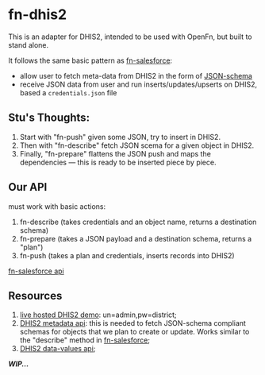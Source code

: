 # fn-dhis2
This is an adapter for DHIS2, intended to be used with OpenFn, but built to stand alone.

It follows the same basic pattern as [fn-salesforce](https://github.com/OpenFn/fn-salesforce):
  
  - allow user to fetch meta-data from DHIS2 in the form of [JSON-schema](JSON-schema.org)
  - receive JSON data from user and run inserts/updates/upserts on DHIS2, based a `credentials.json` file

Stu's Thoughts:
-------------------
1. Start with "fn-push" given some JSON, try to insert in DHIS2.
2. Then with "fn-describe" fetch JSON scema for a given object in DHIS2.
3. Finally, "fn-prepare" flattens the JSON push and maps the dependencies — this is ready to be inserted piece by piece.

Our API
-----------------------------------
must work with basic actions:
1. fn-describe (takes credentials and an object name, returns a destination schema)
2. fn-prepare (takes a JSON payload and a destination schema, returns a "plan")
3. fn-push (takes a plan and credentials, inserts records into DHIS2)

[fn-salesforce api](https://github.com/OpenFn/fn-salesforce/blob/master/lib/fn/salesforce.rb)


Resources
----------------------
1. [live hosted DHIS2 demo](https://apps.dhis2.org/demo/dhis-web-dashboard-integration/index.action): un=admin,pw=district;
2. [DHIS2 metadata api](https://www.dhis2.org/doc/snapshot/en/developer/html/ch01s06.html): this is needed to fetch JSON-schema compliant schemas for objects that we plan to create or update. Works similar to the "describe" method in [fn-salesforce](https://github.com/OpenFn/fn-salesforce#describe);
3. [DHIS2 data-values api](https://www.dhis2.org/doc/snapshot/en/developer/html/ch01s11.html);
 
***WIP...***


